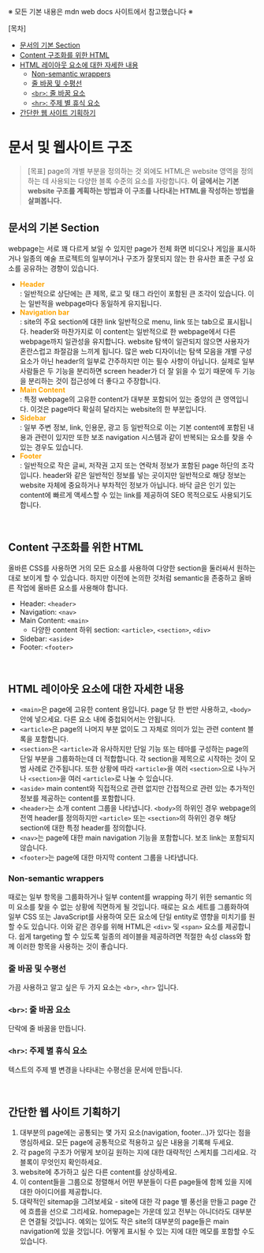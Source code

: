 ※ 모든 기본 내용은 mdn web docs 사이트에서 참고했습니다 ※

[목차]<br/>

- [문서의 기본 Section](#문서의-기본-section)<br/>
- [Content 구조화를 위한 HTML](#content-구조화를-위한-html)<br/>
- [HTML 레이아웃 요소에 대한 자세한 내용](#html-레이아웃-요소에-대한-자세한-내용)<br/>
  - [Non-semantic wrappers](#non-semantic-wrappers)<br/>
  - [줄 바꿈 및 수평선](#줄-바꿈-및-수평선)<br/>
  - [`<br>`: 줄 바꿈 요소](#br-줄-바꿈-요소)<br/>
  - [`<hr>`: 주제 별 휴식 요소](#hr-주제-별-휴식-요소)<br/>
- [간단한 웹 사이트 기획하기](#간단한-웹-사이트-기획하기)<br/>

# 문서 및 웹사이트 구조

> [목표] page의 개별 부분을 정의하는 것 외에도 HTML은 website 영역을 정의하는 데 사용되는 다양한 블록 수준의 요소를 자랑합니다. <b>이 글에서는 기본 website 구조를 계획하는 방법과 이 구조를 나타내는 HTML을 작성하는 방법을 살펴봅니다.</b>

## 문서의 기본 Section

webpage는 서로 꽤 다르게 보일 수 있지만 page가 전체 화면 비디오나 게임을 표시하거나 일종의 예술 프로젝트의 일부이거나 구조가 잘못되지 않는 한 유사한 표준 구성 요소를 공유하는 경향이 있습니다.

- <b style="color: orange;">Header</b><br/>: 일반적으로 상단에는 큰 제목, 로고 및 태그 라인이 포함된 큰 조각이 있습니다. 이는 일반적을 webpage마다 동일하게 유지됩니다.
- <b style="color: orange;">Navigation bar</b><br/>: site의 주요 section에 대한 link 일반적으로 menu, link 또는 tab으로 표시됩니다. header와 마찬가지로 이 content는 일반적으로 한 webpage에서 다른 webpage까지 일관성을 유지합니다. website 탐색이 일관되지 않으면 사용자가 혼란스럽고 좌절감을 느끼게 됩니다. 많은 web 디자이너는 탐색 모음을 개별 구성 요소가 아닌 header의 일부로 간주하지만 이는 필수 사항이 아닙니다. 실제로 일부 사람들은 두 기능을 분리하면 screen header가 더 잘 읽을 수 있기 때문에 두 기능을 분리하는 것이 접근성에 더 좋다고 주장합니다.
- <b style="color: orange;">Main Content</b><br/>: 특정 webpage의 고유한 content가 대부분 포함되어 있는 중앙의 큰 영역입니다. 이것은 page마다 확실히 달라지는 website의 한 부분입니다.
- <b style="color: orange;">Sidebar</b><br/>: 일부 주변 정보, link, 인용문, 광고 등 일반적으로 이는 기본 content에 포함된 내용과 관련이 있지만 또한 보조 navigation 시스템과 같이 반복되는 요소를 찾을 수 있는 경우도 있습니다.
- <b style="color: orange;">Footer</b><br/>: 일반적으로 작은 글씨, 저작권 고지 또는 연락처 정보가 포함된 page 하단의 조각입니다. header와 같은 일반적인 정보를 넣는 곳이지만 일반적으로 해당 정보는 website 자체에 중요하거나 부차적인 정보가 아닙니다. 바닥 글은 인기 있는 content에 빠르게 액세스할 수 있는 link를 제공하여 SEO 목적으로도 사용되기도 합니다.

<br/>

## Content 구조화를 위한 HTML

올바른 CSS를 사용하면 거의 모든 요소를 사용하여 다양한 section을 둘러싸서 원하는 대로 보이게 할 수 있습니다. 하지만 이전에 논의한 것처럼 semantic을 존중하고 올바른 작업에 올바른 요소를 사용해야 합니다.

- Header: `<header>`
- Navigation: `<nav>`
- Main Content: `<main>`
  - 다양한 content 하위 section: `<article>`, `<section>`, `<div>`
- Sidebar: `<aside>`
- Footer: `<footer>`

<br/>

## HTML 레이아웃 요소에 대한 자세한 내용

- `<main>`은 page에 고유한 content 용입니다. page 당 한 번만 사용하고, `<body>` 안에 넣으세요. 다른 요소 내에 중첩되어서는 안됩니다.
- `<article>`은 page의 나머지 부분 없이도 그 자체로 의미가 있는 관련 content 블록을 포함합니다.
- `<section>`은 `<article>`과 유사하지만 단일 기능 또는 테마를 구성하는 page의 단일 부분을 그룹화하는데 더 적합합니다. 각 section을 제목으로 시작하는 것이 모범 사례로 간주됩니다. 또한 상황에 따라 `<article>`을 여러 `<section>`으로 나누거나 `<section>`을 여러 `<article>`로 나눌 수 있습니다.
- `<aside>` main content와 직접적으로 관련 없지만 간접적으로 관련 있는 추가적인 정보를 제공하는 content를 포함합니다.
- `<header>`는 소개 content 그룹을 나타냅니다. `<body>`의 하위인 경우 webpage의 전역 header를 정의하지만 `<article>` 또는 `<section>`의 하위인 경우 해당 section에 대한 특정 header를 정의합니다.
- `<nav>`는 page에 대한 main navigation 기능을 포함합니다. 보조 link는 포함되지 않습니다.
- `<footer>`는 page에 대한 마지막 content 그룹을 나타냅니다.

### Non-semantic wrappers

때로는 일부 항목을 그룹화하거나 일부 content를 wrapping 하기 위한 semantic 의미 요소를 찾을 수 없는 상황에 직면하게 될 것입니다. 때로는 요소 세트를 그룹화하여 일부 CSS 또는 JavaScript를 사용하여 모든 요소에 단일 entity로 영향을 미치기를 원할 수도 있습니다. 이와 같은 경우를 위해 HTML은 `<div>` 및 `<span>` 요소를 제공합니다. 쉽게 targeting 할 수 있도록 일종의 레이블을 제공하려면 적절한 속성 class와 함께 이러한 항목을 사용하는 것이 좋습니다.

### 줄 바꿈 및 수평선

가끔 사용하고 알고 싶은 두 가지 요소는 `<br>`, `<hr>` 입니다.

### `<br>`: 줄 바꿈 요소

단락에 줄 바꿈을 만듭니다.

### `<hr>`: 주제 별 휴식 요소

텍스트의 주제 별 변경을 나타내는 수평선을 문서에 만듭니다.

<br/>

## 간단한 웹 사이트 기획하기

1. 대부분의 page에는 공통되는 몇 가지 요소(navigation, footer...)가 있다는 점을 명심하세요. 모든 page에 공통적으로 적용하고 싶은 내용을 기록해 두세요.
2. 각 page의 구조가 어떻게 보이길 원하는 지에 대한 대략적인 스케치를 그리세요. 각 블록이 무엇인지 확인하세요.
3. website에 추가하고 싶은 다른 content를 상상하세요.
4. 이 content들을 그룹으로 정렬해서 어떤 부분들이 다른 page들에 함께 있을 지에 대한 아이디어를 제공합니다.
5. 대략적인 sitemap을 그려보세요 - site에 대한 각 page 별 풍선을 만들고 page 간에 흐름을 선으로 그리세요. homepage는 가운데 있고 전부는 아니더라도 대부분은 연결될 것입니다. 예외는 있어도 작은 site의 대부분의 page들은 main navigation에 있을 것입니다. 어떻게 표시될 수 있는 지에 대한 메모를 포함할 수도 있습니다.
